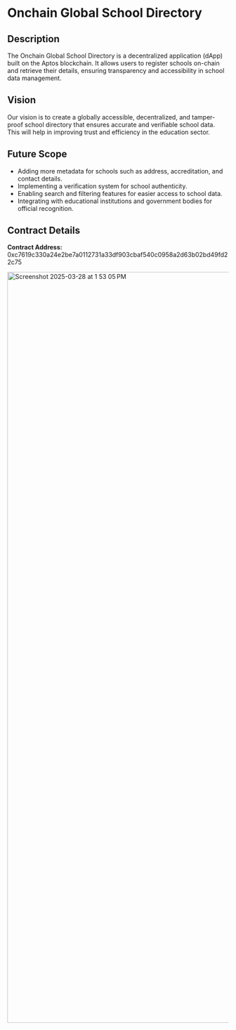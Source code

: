 # Onchain Global School Directory

## Description
The Onchain Global School Directory is a decentralized application (dApp) built on the Aptos blockchain. It allows users to register schools on-chain and retrieve their details, ensuring transparency and accessibility in school data management.

## Vision
Our vision is to create a globally accessible, decentralized, and tamper-proof school directory that ensures accurate and verifiable school data. This will help in improving trust and efficiency in the education sector.

## Future Scope
- Adding more metadata for schools such as address, accreditation, and contact details.
- Implementing a verification system for school authenticity.
- Enabling search and filtering features for easier access to school data.
- Integrating with educational institutions and government bodies for official recognition.

## Contract Details
**Contract Address:** 0xc7619c330a24e2be7a0112731a33df903cbaf540c0958a2d63b02bd49fd22c75

<img width="1710" alt="Screenshot 2025-03-28 at 1 53 05 PM" src="https://github.com/user-attachments/assets/0ab8b57f-c0f8-4991-b7ce-65f35ff41f12" />
